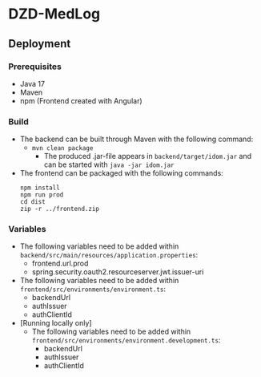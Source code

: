 # DZD-MedLog
## Deployment
### Prerequisites
- Java 17
- Maven
- npm (Frontend created with Angular)

### Build
- The backend can be built through Maven with the following command:
  - `mvn clean package`
    - The produced .jar-file appears in `backend/target/idom.jar` and can be started with `java -jar idom.jar`
- The frontend can be packaged with the following commands:
  ```
  npm install
  npm run prod
  cd dist
  zip -r ../frontend.zip
  ```
  
### Variables
- The following variables need to be added within `backend/src/main/resources/application.properties`:
  - frontend.url.prod
  - spring.security.oauth2.resourceserver.jwt.issuer-uri
- The following variables need to be added within `frontend/src/environments/environment.ts`:
  - backendUrl
  - authIssuer
  - authClientId
- [Running locally only]
  - The following variables need to be added within `frontend/src/environments/environment.development.ts`:
    - backendUrl
    - authIssuer
    - authClientId